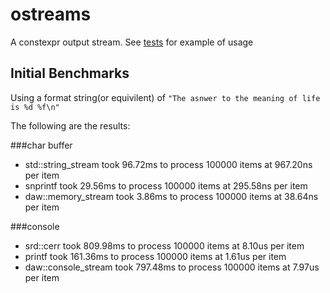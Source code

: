 # ostreams
A constexpr output stream.  See [tests](https://github.com/beached/ostreams/tree/master/tests) for example of usage

## Initial Benchmarks
Using a format string(or equivilent) of `"The asnwer to the meaning of life is %d %f\n"`

The following are the results:

###char buffer
* std::string_stream took 96.72ms to process 100000 items at 967.20ns per item
* snprintf took 29.56ms to process 100000 items at 295.58ns per item
* daw::memory_stream took 3.86ms to process 100000 items at 38.64ns per item

###console
* srd::cerr took 809.98ms to process 100000 items at 8.10us per item
* printf took 161.36ms to process 100000 items at 1.61us per item
* daw::console_stream took 797.48ms to process 100000 items at 7.97us per item
